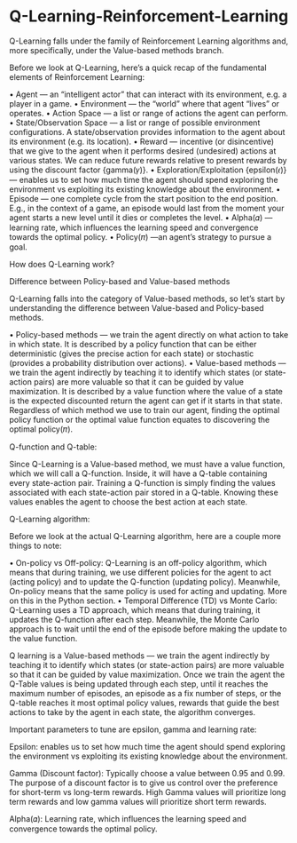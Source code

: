 # Q-Learning-Reinforcement-Learning
Q-Learning falls under the family of Reinforcement Learning algorithms and, more specifically, under the Value-based methods branch.

Before we look at Q-Learning, here’s a quick recap of the fundamental elements of Reinforcement Learning:

•	Agent — an “intelligent actor” that can interact with its environment, e.g. a player in a game.
•	Environment — the “world” where that agent “lives” or operates.
•	Action Space — a list or range of actions the agent can perform.
•	State/Observation Space — a list or range of possible environment configurations. A state/observation provides information to the agent about its environment (e.g. its location).
•	Reward — incentive (or disincentive) that we give to the agent when it performs desired (undesired) actions at various states. We can reduce future rewards relative to present rewards by using the discount factor {gamma(𝛾)}.
•	Exploration/Exploitation {epsilon(𝜖)}— enables us to set how much time the agent should spend exploring the environment vs exploiting its existing knowledge about the environment.
•	Episode — one complete cycle from the start position to the end position. E.g., in the context of a game, an episode would last from the moment your agent starts a new level until it dies or completes the level.
•	Alpha(𝛼) — learning rate, which influences the learning speed and convergence towards the optimal policy.
•	Policy(𝜋) —an agent’s strategy to pursue a goal.

How does Q-Learning work?

Difference between Policy-based and Value-based methods

Q-Learning falls into the category of Value-based methods, so let’s start by understanding the difference between Value-based and Policy-based methods.

•	Policy-based methods — we train the agent directly on what action to take in which state. It is described by a policy function that can be either deterministic (gives the precise action for each state) or stochastic (provides a probability distribution over actions).
•	Value-based methods — we train the agent indirectly by teaching it to identify which states (or state-action pairs) are more valuable so that it can be guided by value maximization. It is described by a value function where the value of a state is the expected discounted return the agent can get if it starts in that state.
Regardless of which method we use to train our agent, finding the optimal policy function or the optimal value function equates to discovering the optimal policy(𝜋).

Q-function and Q-table:

Since Q-Learning is a Value-based method, we must have a value function, which we will call a Q-function. Inside, it will have a Q-table containing every state-action pair.
Training a Q-function is simply finding the values associated with each state-action pair stored in a Q-table. Knowing these values enables the agent to choose the best action at each state.

Q-Learning algorithm:

Before we look at the actual Q-Learning algorithm, here are a couple more things to note:

•	On-policy vs Off-policy: Q-Learning is an off-policy algorithm, which means that during training, we use different policies for the agent to act (acting policy) and to update the Q-function (updating policy). Meanwhile, On-policy means that the same policy is used for acting and updating. More on this in the Python section.
•	Temporal Difference (TD) vs Monte Carlo: Q-Learning uses a TD approach, which means that during training, it updates the Q-function after each step. Meanwhile, the Monte Carlo approach is to wait until the end of the episode before making the update to the value function.

Q learning is a Value-based methods — we train the agent indirectly by teaching it to identify which states (or state-action pairs) are more valuable so that it can be guided by value maximization. Once we train the agent the Q-Table values is being updated through each step, until it reaches the maximum number of episodes, an episode as a fix number of steps, or the Q-table reaches it most optimal policy values, rewards that guide the best actions to take by the agent in each state, the algorithm converges. 

Important parameters to tune are epsilon, gamma and learning rate:

Epsilon: enables us to set how much time the agent should spend exploring the environment vs exploiting its existing knowledge about the environment.

Gamma (Discount factor): Typically choose a value between 0.95 and 0.99. The purpose of a discount factor is to give us control over the preference for short-term vs long-term rewards. High Gamma values will prioritize long term rewards and low gamma values will prioritize short term rewards. 

Alpha(𝛼): Learning rate, which influences the learning speed and convergence towards the optimal policy.


